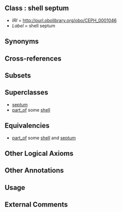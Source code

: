
## Class : shell septum

 * *IRI* = http://purl.obolibrary.org/obo/CEPH_0001046
 * *Label* = shell septum

## Synonyms


## Cross-references


## Subsets


## Superclasses

 * [septum](../../CEPH/27/CEPH_0001027.md)
 * [part_of](../../BFO/50/BFO_0000050.md) some [shell](../../UBERON/12/UBERON_0006612.md)

## Equivalencies

 * [part_of](../../BFO/50/BFO_0000050.md) some [shell](../../UBERON/12/UBERON_0006612.md) and [septum](../../CEPH/27/CEPH_0001027.md)

## Other Logical Axioms


## Other Annotations


## Usage


## External Comments

